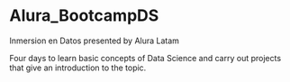 # Alura_BootcampDS

Inmersion en Datos presented by Alura Latam

Four days to learn basic concepts of Data Science and carry out projects that give an introduction to the topic.

